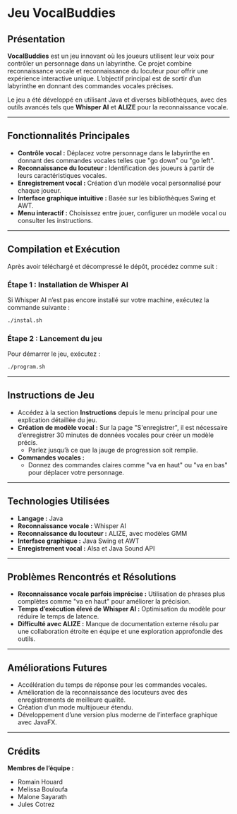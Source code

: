 
# **Jeu VocalBuddies**

## **Présentation**
**VocalBuddies** est un jeu innovant où les joueurs utilisent leur voix pour contrôler un personnage dans un labyrinthe. Ce projet combine reconnaissance vocale et reconnaissance du locuteur pour offrir une expérience interactive unique. L’objectif principal est de sortir d’un labyrinthe en donnant des commandes vocales précises.

Le jeu a été développé en utilisant Java et diverses bibliothèques, avec des outils avancés tels que **Whisper AI** et **ALIZE** pour la reconnaissance vocale.

---

## **Fonctionnalités Principales**
- **Contrôle vocal :** Déplacez votre personnage dans le labyrinthe en donnant des commandes vocales telles que "go down" ou "go left".
- **Reconnaissance du locuteur :** Identification des joueurs à partir de leurs caractéristiques vocales.
- **Enregistrement vocal :** Création d’un modèle vocal personnalisé pour chaque joueur.
- **Interface graphique intuitive :** Basée sur les bibliothèques Swing et AWT.
- **Menu interactif :** Choisissez entre jouer, configurer un modèle vocal ou consulter les instructions.

---

## **Compilation et Exécution**
Après avoir téléchargé et décompressé le dépôt, procédez comme suit :

### Étape 1 : Installation de Whisper AI
Si Whisper AI n’est pas encore installé sur votre machine, exécutez la commande suivante :
```bash
./instal.sh
```

### Étape 2 : Lancement du jeu
Pour démarrer le jeu, exécutez :
```bash
./program.sh
```

---

## **Instructions de Jeu**
- Accédez à la section **Instructions** depuis le menu principal pour une explication détaillée du jeu.
- **Création de modèle vocal :** Sur la page "S'enregistrer", il est nécessaire d’enregistrer 30 minutes de données vocales pour créer un modèle précis.
  - Parlez jusqu’à ce que la jauge de progression soit remplie.
- **Commandes vocales :**
  - Donnez des commandes claires comme "va en haut" ou "va en bas" pour déplacer votre personnage.

---

## **Technologies Utilisées**
- **Langage :** Java
- **Reconnaissance vocale :** Whisper AI
- **Reconnaissance du locuteur :** ALIZE, avec modèles GMM
- **Interface graphique :** Java Swing et AWT
- **Enregistrement vocal :** Alsa et Java Sound API

---

## **Problèmes Rencontrés et Résolutions**
- **Reconnaissance vocale parfois imprécise :** Utilisation de phrases plus complètes comme "va en haut" pour améliorer la précision.
- **Temps d’exécution élevé de Whisper AI :** Optimisation du modèle pour réduire le temps de latence.
- **Difficulté avec ALIZE :** Manque de documentation externe résolu par une collaboration étroite en équipe et une exploration approfondie des outils.

---

## **Améliorations Futures**
- Accélération du temps de réponse pour les commandes vocales.
- Amélioration de la reconnaissance des locuteurs avec des enregistrements de meilleure qualité.
- Création d’un mode multijoueur étendu.
- Développement d’une version plus moderne de l’interface graphique avec JavaFX.

---

## **Crédits**
**Membres de l’équipe :**
- Romain Houard
- Melissa Bouloufa
- Malone Sayarath
- Jules Cotrez

